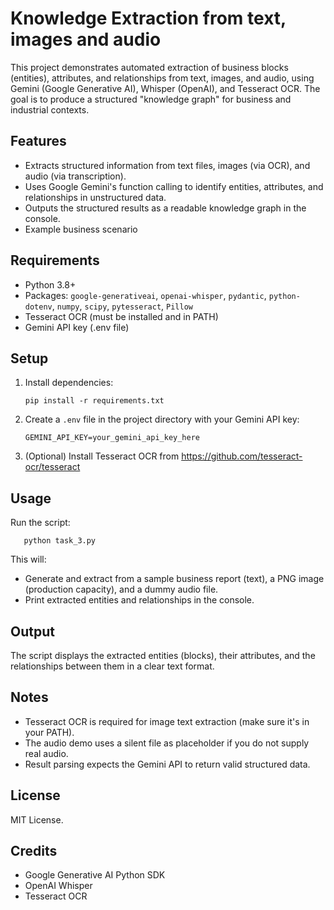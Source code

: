 # Knowledge Extraction from text, images and audio

This project demonstrates automated extraction of business blocks (entities), attributes, and relationships from text, images, and audio, using Gemini (Google Generative AI), Whisper (OpenAI), and Tesseract OCR. The goal is to produce a structured "knowledge graph" for business and industrial contexts.

## Features

- Extracts structured information from text files, images (via OCR), and audio (via transcription).
- Uses Google Gemini's function calling to identify entities, attributes, and relationships in unstructured data.
- Outputs the structured results as a readable knowledge graph in the console.
- Example business scenario

## Requirements

- Python 3.8+
- Packages: `google-generativeai`, `openai-whisper`, `pydantic`, `python-dotenv`, `numpy`, `scipy`, `pytesseract`, `Pillow`
- Tesseract OCR (must be installed and in PATH)
- Gemini API key (.env file)

## Setup

1. Install dependencies:
    ```
    pip install -r requirements.txt
    ```

2. Create a `.env` file in the project directory with your Gemini API key:
    ```
    GEMINI_API_KEY=your_gemini_api_key_here
    ```

3. (Optional) Install Tesseract OCR from https://github.com/tesseract-ocr/tesseract

## Usage

Run the script:
 ```
    python task_3.py
 ```

This will:
- Generate and extract from a sample business report (text), a PNG image (production capacity), and a dummy audio file.
- Print extracted entities and relationships in the console.

## Output

The script displays the extracted entities (blocks), their attributes, and the relationships between them in a clear text format.

## Notes

- Tesseract OCR is required for image text extraction (make sure it's in your PATH).
- The audio demo uses a silent file as placeholder if you do not supply real audio.
- Result parsing expects the Gemini API to return valid structured data.

## License

MIT License.

## Credits

- Google Generative AI Python SDK
- OpenAI Whisper
- Tesseract OCR
